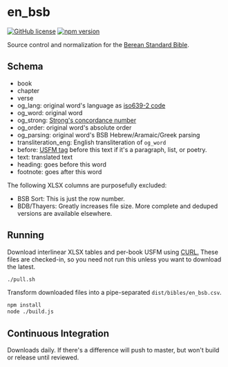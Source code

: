 # en_bsb
[![GitHub license](https://img.shields.io/github/license/openbible-io/en_bsb?style=for-the-badge)](./LICENSE)
[![npm version](https://img.shields.io/npm/v/@openbible/en_bsb.svg?style=for-the-badge)](https://www.npmjs.com/package/@openbible/en_bsb)

Source control and normalization for the [Berean Standard Bible](https://bereanbible.com/).

## Schema
- book
- chapter
- verse
- og_lang: original word's language as [iso639-2 code](https://www.loc.gov/standards/iso639-2/php/code_list.php)
- og_word: original word
- og_strong: [Strong's concordance number](https://strongsconcordance.org/)
- og_order: original word's absolute order
- og_parsing: original word's BSB Hebrew/Aramaic/Greek parsing
- transliteration_eng: English transliteration of `og_word`
- before: [USFM tag](https://ubsicap.github.io/usfm/index.html) before this text if it's a paragraph, list, or poetry.
- text: translated text
- heading: goes before this word
- footnote: goes after this word

The following XLSX columns are purposefully excluded:
- BSB Sort: This is just the row number.
- BDB/Thayers: Greatly increases file size. More complete and deduped versions are available elsewhere.

## Running
Download interlinear XLSX tables and per-book USFM using [CURL.](https://curl.se/)
These files are checked-in, so you need not run this unless you want to download the latest.
```sh
./pull.sh
```

Transform downloaded files into a pipe-separated `dist/bibles/en_bsb.csv`.
```sh
npm install
node ./build.js
```

## Continuous Integration
Downloads daily. If there's a difference will push to master, but won't build or release until
reviewed.
